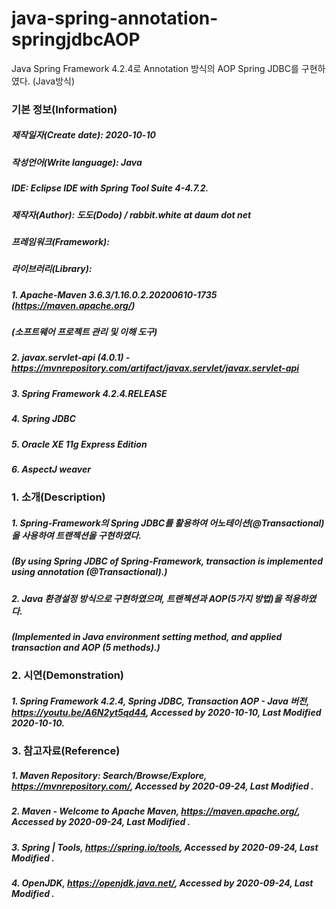 # java-spring-annotation-springjdbcAOP
Java Spring Framework 4.2.4로 Annotation 방식의 AOP Spring JDBC를 구현하였다. (Java방식)

### 기본 정보(Information)
##### 제작일자(Create date): 2020-10-10
##### 작성언어(Write language): Java
##### IDE: Eclipse IDE with Spring Tool Suite 4-4.7.2.
##### 제작자(Author): 도도(Dodo) / rabbit.white at daum dot net
##### 프레임워크(Framework): 
##### 라이브러리(Library): 
##### 1. Apache-Maven 3.6.3/1.16.0.2.20200610-1735 (https://maven.apache.org/)
##### (소프트웨어 프로젝트 관리 및 이해 도구)
##### 2. javax.servlet-api (4.0.1) - https://mvnrepository.com/artifact/javax.servlet/javax.servlet-api
##### 3. Spring Framework 4.2.4.RELEASE
##### 4. Spring JDBC
##### 5. Oracle XE 11g Express Edition
##### 6. AspectJ weaver

### 1. 소개(Description)
##### 1. Spring-Framework의 Spring JDBC를 활용하여 어노테이션(@Transactional)을 사용하여 트랜젝션을 구현하였다.
##### (By using Spring JDBC of Spring-Framework, transaction is implemented using annotation (@Transactional).)
##### 2. Java 환경설정 방식으로 구현하였으며, 트랜젝션과 AOP(5가지 방법)을 적용하였다.
##### (Implemented in Java environment setting method, and applied transaction and AOP (5 methods).)

### 2. 시연(Demonstration)
##### 1. Spring Framework 4.2.4, Spring JDBC, Transaction AOP - Java 버전, https://youtu.be/A6N2yt5qd44, Accessed by 2020-10-10, Last Modified 2020-10-10.

### 3. 참고자료(Reference)
##### 1. Maven Repository: Search/Browse/Explore, https://mvnrepository.com/, Accessed by 2020-09-24, Last Modified .
##### 2. Maven - Welcome to Apache Maven, https://maven.apache.org/, Accessed by 2020-09-24, Last Modified .
##### 3. Spring | Tools, https://spring.io/tools, Accessed by 2020-09-24, Last Modified .
##### 4. OpenJDK, https://openjdk.java.net/, Accessed by 2020-09-24, Last Modified .
##### 
